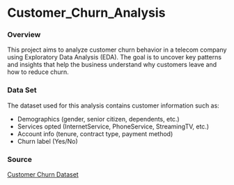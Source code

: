 # Customer_Churn_Analysis

### Overview
This project aims to analyze customer churn behavior in a telecom company using Exploratory Data Analysis (EDA). The goal is to uncover key patterns and insights that help the business understand why customers leave and how to reduce churn.

### Data Set
The dataset used for this analysis contains customer information such as:

- Demographics (gender, senior citizen, dependents, etc.)
- Services opted (InternetService, PhoneService, StreamingTV, etc.)
- Account info (tenure, contract type, payment method)
- Churn label (Yes/No)

### Source
 [Customer Churn Dataset](https://www.kaggle.com/datasets/blastchar/telco-customer-churn)

